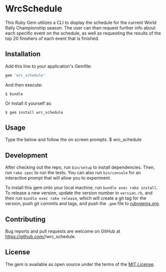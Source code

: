 # WrcSchedule

This Ruby Gem utilizes a CLI to display the schedule for the current World Rally Championship season. The user can then request further info about each specific event on the schedule, as well as requesting the results of the top 20 finishers of each event that is finished.

## Installation

Add this line to your application's Gemfile:

```ruby
gem 'wrc_schedule'
```

And then execute:

    $ bundle

Or install it yourself as:

    $ gem install wrc_schedule

## Usage

Type the below and follow the on screen prompts.
$ wrc_schedule

## Development

After checking out the repo, run `bin/setup` to install dependencies. Then, run `rake spec` to run the tests. You can also run `bin/console` for an interactive prompt that will allow you to experiment.

To install this gem onto your local machine, run `bundle exec rake install`. To release a new version, update the version number in `version.rb`, and then run `bundle exec rake release`, which will create a git tag for the version, push git commits and tags, and push the `.gem` file to [rubygems.org](https://rubygems.org).

## Contributing

Bug reports and pull requests are welcome on GitHub at https://github.com/<github username>/wrc_schedule.

## License

The gem is available as open source under the terms of the [MIT License](https://opensource.org/licenses/MIT).
